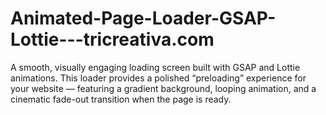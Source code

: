 # Animated-Page-Loader-GSAP-Lottie---tricreativa.com
A smooth, visually engaging loading screen built with GSAP and Lottie animations. This loader provides a polished “preloading” experience for your website — featuring a gradient background, looping animation, and a cinematic fade-out transition when the page is ready.

